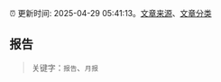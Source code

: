 :alarm_clock: 更新时间: 2025-04-29 05:41:13。[文章来源](/README.md)、[文章分类](/TAGS.md)

## 报告


> 关键字：`报告`、`月报`




